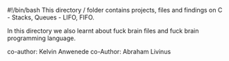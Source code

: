 #!/bin/bash
This directory / folder contains projects, files and findings on C - Stacks, Queues - LIFO, FIFO.

In this directory we also learnt about fuck brain files and fuck brain programming language.

co-author: Kelvin Anwenede
co-Author: Abraham Livinus

